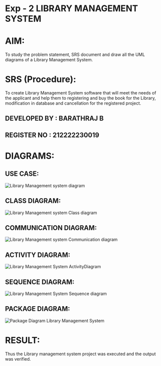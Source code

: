 # Exp - 2 LIBRARY MANAGEMENT SYSTEM

# AIM:
To study the problem statement, SRS document and draw all the UML diagrams of a Library Management System.

# SRS (Procedure):
To create Library Management System software that will meet the needs of the applicant and help them to registering and buy the book for the Library, modification in database and cancellation for the registered project.

## DEVELOPED BY : BARATHRAJ B 
## REGISTER NO : 212222230019

# DIAGRAMS:

## USE CASE:
![Library Management system diagram](https://github.com/user-attachments/assets/64528b61-292a-4ca5-a457-4d6de05ec8d7)

## CLASS DIAGRAM:
![Library Management system Class diagram](https://github.com/user-attachments/assets/2c30675d-1256-4f56-94f0-dac84cc93bd3)

## COMMUNICATION DIAGRAM:
![Library Management system Communication diagram](https://github.com/user-attachments/assets/800a87ba-a395-46c9-bd78-937bcb11dbcc)

## ACTIVITY DIAGRAM:
![Library Management System ActivityDiagram](https://github.com/user-attachments/assets/d29ab093-037a-4bf7-b691-0c7a0784d816)

## SEQUENCE DIAGRAM:
![Library Management System Sequence diagram](https://github.com/user-attachments/assets/96be6f0c-40e9-4e83-90e0-cbddb91ceb12)

## PACKAGE DIAGRAM:
![Package Diagram Library Management System](https://github.com/user-attachments/assets/795f9717-8ce0-434a-a856-4d5d715868c9)


# RESULT:
Thus the Library management system project was executed and the output was verified.
